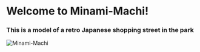 # Welcome to Minami-Machi!
### This is a model of a retro Japanese shopping street in the park
![Minami-Machi]()
